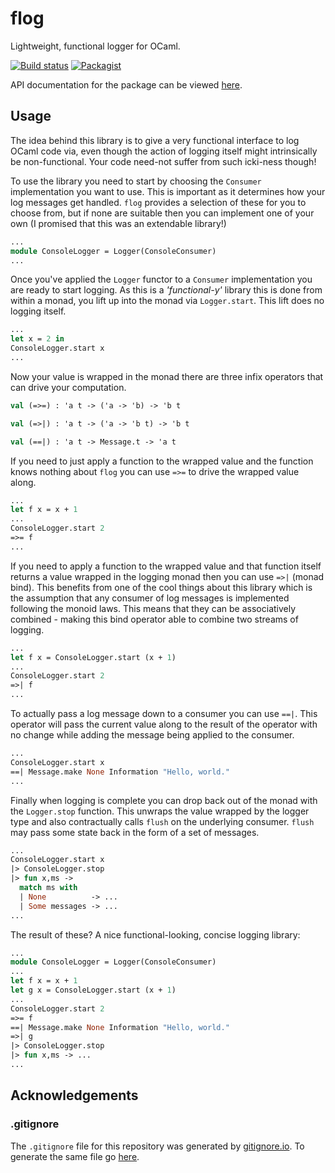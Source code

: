 # flog

Lightweight, functional logger for OCaml.

[![Build status](https://ci.appveyor.com/api/projects/status/00kimknfcl7m369g/branch/master?svg=true)](https://ci.appveyor.com/project/m-harrison/flog/branch/master) [![Packagist](https://img.shields.io/packagist/l/doctrine/orm.svg)](https://github.com/m-harrison/flog/blob/master/LICENSE.md)

API documentation for the package can be viewed [here](https://cdn.rawgit.com/m-harrison/flog-dev-docs/HEAD/www/index.html).

## Usage

The idea behind this library is to give a very functional interface to log OCaml code via, even though the action of logging itself might intrinsically be non-functional. Your code need-not suffer from such icki-ness though!

To use the library you need to start by choosing the `Consumer` implementation you want to use. This is important as it determines how your log messages get handled. `flog` provides a selection of these for you to choose from, but if none are suitable then you can implement one of your own (I promised that this was an extendable library!)

```ocaml
...
module ConsoleLogger = Logger(ConsoleConsumer)
...
```

Once you've applied the `Logger` functor to a `Consumer` implementation you are ready to start logging. As this is a _'functional-y'_ library this is done from within a monad, you lift up into the monad via `Logger.start`. This lift does no logging itself.

```ocaml
...
let x = 2 in
ConsoleLogger.start x
...
```

Now your value is wrapped in the monad there are three infix operators that can drive your computation.

```ocaml
val (=>=) : 'a t -> ('a -> 'b) -> 'b t

val (=>|) : 'a t -> ('a -> 'b t) -> 'b t

val (==|) : 'a t -> Message.t -> 'a t
```

If you need to just apply a function to the wrapped value and the function knows nothing about `flog` you can use `=>=` to drive the wrapped value along.

```ocaml
...
let f x = x + 1
...
ConsoleLogger.start 2
=>= f
...
```

If you need to apply a function to the wrapped value and that function itself returns a value wrapped in the logging monad then you can use `=>|` (monad bind). This benefits from one of the cool things about this library which is the assumption that any consumer of log messages is implemented following the monoid laws. This means that they can be associatively combined - making this bind operator able to combine two streams of logging.

```ocaml
...
let f x = ConsoleLogger.start (x + 1)
...
ConsoleLogger.start 2
=>| f
...
```

To actually pass a log message down to a consumer you can use `==|`. This operator will pass the current value along to the result of the operator with no change while adding the message being applied to the consumer.

```ocaml
...
ConsoleLogger.start x
==| Message.make None Information "Hello, world."
...
```

Finally when logging is complete you can drop back out of the monad with the `Logger.stop` function. This unwraps the value wrapped by the logger type and also contractually calls `flush` on the underlying consumer. `flush` may pass some state back in the form of a set of messages.

```ocaml
...
ConsoleLogger.start x
|> ConsoleLogger.stop
|> fun x,ms ->
  match ms with
  | None          -> ...
  | Some messages -> ...
...
```

The result of these? A nice functional-looking, concise logging library:

```ocaml
...
module ConsoleLogger = Logger(ConsoleConsumer)
...
let f x = x + 1
let g x = ConsoleLogger.start (x + 1)
...
ConsoleLogger.start 2
=>= f
==| Message.make None Information "Hello, world."
=>| g
|> ConsoleLogger.stop
|> fun x,ms -> ...
...
```

## Acknowledgements

### .gitignore

The `.gitignore` file for this repository was generated by [gitignore.io](https://www.gitignore.io/). To generate the same file go [here](https://www.gitignore.io/api/ocaml).
